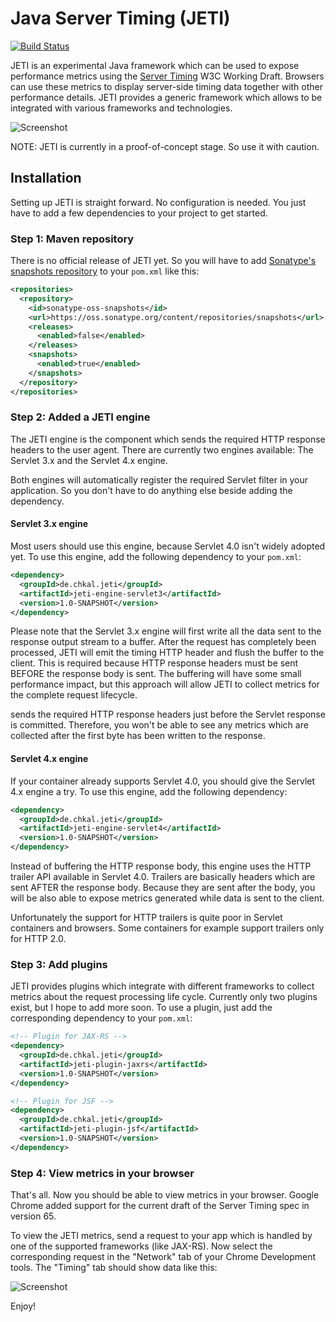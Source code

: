 # Java Server Timing (JETI)
[![Build Status](https://travis-ci.org/chkal/jeti.svg?branch=master)](https://travis-ci.org/chkal/jeti)

JETI is an experimental Java framework which can be used to expose performance metrics using the
[Server Timing](https://www.w3.org/TR/server-timing/) W3C Working Draft. Browsers can use these 
metrics to display server-side timing data together with other performance details. JETI provides a generic framework which allows
to be integrated with various frameworks and technologies.

![Screenshot](https://i.imgur.com/fpJTA3f.png)

NOTE: JETI is currently in a proof-of-concept stage. So use it with caution.

## Installation

Setting up JETI is straight forward. No configuration is needed. You just have to
add a few dependencies to your project to get started.

### Step 1: Maven repository

There is no official release of JETI yet. So you will have to add
[Sonatype's snapshots repository](https://oss.sonatype.org/content/repositories/snapshots/) 
to your `pom.xml` like this:

```xml
<repositories>
  <repository>
    <id>sonatype-oss-snapshots</id>
    <url>https://oss.sonatype.org/content/repositories/snapshots</url>
    <releases>
      <enabled>false</enabled>
    </releases>
    <snapshots>
      <enabled>true</enabled>
    </snapshots>
  </repository>
</repositories>
```

### Step 2: Added a JETI engine

The JETI engine is the component which sends the required HTTP response headers to the user agent.
There are currently two engines available: The Servlet 3.x and the Servlet 4.x engine.

Both engines will automatically register the required Servlet filter in your application. 
So you don't have to do anything else beside adding the dependency.

#### Servlet 3.x engine

Most users should use this engine, because Servlet 4.0 isn't widely adopted yet.
To use this engine, add the following dependency to your `pom.xml`:

```xml
<dependency>
  <groupId>de.chkal.jeti</groupId>
  <artifactId>jeti-engine-servlet3</artifactId>
  <version>1.0-SNAPSHOT</version>
</dependency>
```

Please note that the Servlet 3.x engine will first write all the data sent to the response output
stream to a buffer. After the request has completely been processed, JETI will emit the timing HTTP
header and flush the buffer to the client. This is required because HTTP response headers must
be sent BEFORE the response body is sent. The buffering will have some small performance impact,
but this approach will allow JETI to collect metrics for the complete request lifecycle.

sends the required HTTP response headers just before the
Servlet response is committed. Therefore, you won't be able to see any metrics which are collected
after the first byte has been written to the response.

#### Servlet 4.x engine

If your container already supports Servlet 4.0, you should give the Servlet 4.x engine a try. 
To use this engine, add the following dependency:

```xml
<dependency>
  <groupId>de.chkal.jeti</groupId>
  <artifactId>jeti-engine-servlet4</artifactId>
  <version>1.0-SNAPSHOT</version>
</dependency>
```

Instead of buffering the HTTP response body, this engine uses the 
HTTP trailer API available in Servlet 4.0. Trailers are basically headers which are sent AFTER the 
response body. Because they are sent after the body, you will be also able to expose metrics generated
while data is sent to the client.

Unfortunately the support for HTTP trailers is quite poor in Servlet containers and browsers. Some
containers for example support trailers only for HTTP 2.0.

### Step 3: Add plugins

JETI provides plugins which integrate with different frameworks to collect metrics about the request
processing life cycle. Currently only two plugins exist, but I hope to add more soon. To use a plugin, 
just add the corresponding dependency to your `pom.xml`:

```xml
<!-- Plugin for JAX-RS -->
<dependency>
  <groupId>de.chkal.jeti</groupId>
  <artifactId>jeti-plugin-jaxrs</artifactId>
  <version>1.0-SNAPSHOT</version>
</dependency>

<!-- Plugin for JSF -->
<dependency>
  <groupId>de.chkal.jeti</groupId>
  <artifactId>jeti-plugin-jsf</artifactId>
  <version>1.0-SNAPSHOT</version>
</dependency>
```

### Step 4: View metrics in your browser

That's all. Now you should be able to view metrics in your browser. Google Chrome added support for the 
current draft of the Server Timing spec in version 65.

To view the JETI metrics, send a request to your app which is handled by one of the supported 
frameworks (like JAX-RS). Now select the corresponding request in the "Network" tab of your Chrome
Development tools. The "Timing" tab should show data like this:

![Screenshot](https://i.imgur.com/fpJTA3f.png)

Enjoy!
